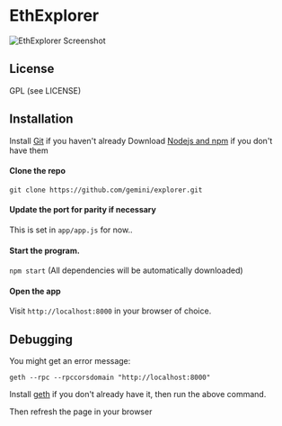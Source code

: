 # EthExplorer

![EthExplorer Screenshot](http://i.imgur.com/NHFYq0x.png)

## License

GPL (see LICENSE)

## Installation

Install [Git](https://git-scm.com/book/en/v2/Getting-Started-Installing-Git "Git installation") if you haven't already
Download [Nodejs and npm](https://docs.npmjs.com/getting-started/installing-node "Nodejs install") if you don't have them

#### Clone the repo
`git clone https://github.com/gemini/explorer.git`


#### Update the port for parity if necessary
This is set in `app/app.js` for now..

#### Start the program. 
`npm start`
(All dependencies will be automatically downloaded)

#### Open the app
Visit `http://localhost:8000` in your browser of choice.

## Debugging
You might get an error message:

`geth --rpc --rpccorsdomain "http://localhost:8000"`

Install [geth](https://github.com/ethereum/go-ethereum/wiki/Building-Ethereum "Geth install") if you don't already have it, then run the above command.

Then refresh the page in your browser

